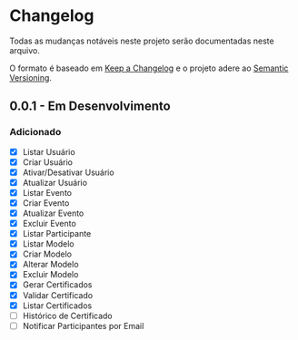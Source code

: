 # Changelog
Todas as mudanças notáveis ​​neste projeto serão documentadas neste arquivo.

O formato é baseado em [Keep a Changelog](http://keepachangelog.com/en/1.0.0/)
e o projeto adere ao [Semantic Versioning](http://semver.org/spec/v2.0.0.html).

## 0.0.1 - Em Desenvolvimento
### Adicionado
- [x] Listar Usuário
- [x] Criar Usuário
- [x] Ativar/Desativar Usuário
- [x] Atualizar Usuário
- [x] Listar Evento
- [x] Criar Evento
- [x] Atualizar Evento
- [x] Excluir Evento
- [x] Listar Participante
- [x] Listar Modelo
- [x] Criar Modelo
- [x] Alterar Modelo
- [x] Excluir Modelo
- [x] Gerar Certificados
- [x] Validar Certificado
- [x] Listar Certificados
- [ ] Histórico de Certificado
- [ ] Notificar Participantes por Email